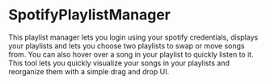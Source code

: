 # SpotifyPlaylistManager

This playlist manager lets you login using your spotify credentials, displays your playlists and lets you choose two playlists to swap or move songs from. 
You can also hover over a song in your playlist to quickly listen to it. This tool lets you quickly visualize your songs in your playlists and reorganize them with a simple drag and drop UI. 
